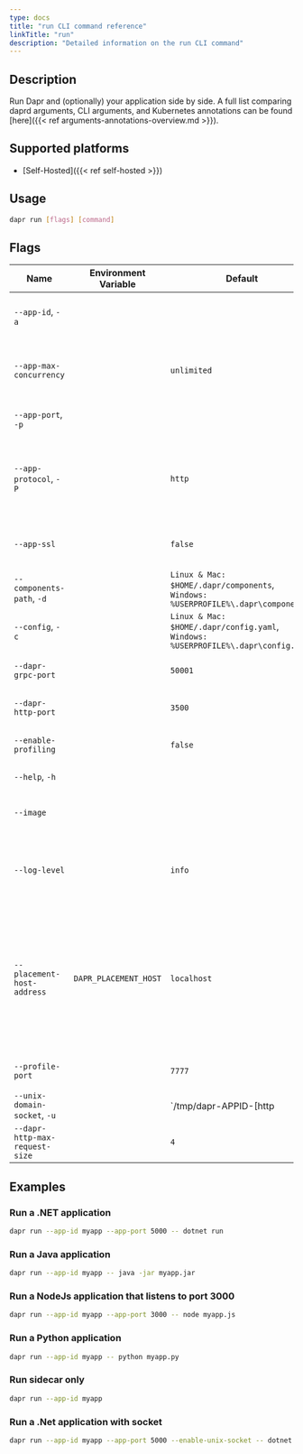 ```yaml
---
type: docs
title: "run CLI command reference"
linkTitle: "run"
description: "Detailed information on the run CLI command"
---
```


## Description

Run Dapr and (optionally) your application side by side. A full list comparing daprd arguments, CLI arguments, and Kubernetes annotations can be found [here]({{< ref arguments-annotations-overview.md >}}).

## Supported platforms

- [Self-Hosted]({{< ref self-hosted >}})

## Usage

```bash
dapr run [flags] [command]
```

## Flags

| Name | Environment Variable | Default | Description
| --- | --- | --- | --- |
| `--app-id`, `-a` | | | The id for your application, used for service discovery |
| `--app-max-concurrency` | | `unlimited` | The concurrency level of the application, otherwise is unlimited |
| `--app-port`, `-p` | | | The port your application is listening on
| `--app-protocol`, `-P` | | `http` | The protocol (gRPC or HTTP) Dapr uses to talk to the application. Valid values are: `http` or `grpc` |
| `--app-ssl` | | `false` | Enable https when Dapr invokes the application
| `--components-path`, `-d` | | `Linux & Mac: $HOME/.dapr/components`, `Windows: %USERPROFILE%\.dapr\components` | The path for components directory
| `--config`, `-c` | | `Linux & Mac: $HOME/.dapr/config.yaml`, `Windows: %USERPROFILE%\.dapr\config.yaml` | Dapr configuration file |
| `--dapr-grpc-port` | | `50001` | The gRPC port for Dapr to listen on |
| `--dapr-http-port` | | `3500` | The HTTP port for Dapr to listen on |
| `--enable-profiling` | | `false` | Enable `pprof` profiling via an HTTP endpoint
| `--help`, `-h` | | | Print this help message |
| `--image` | | | The image to build the code in. Input is: `repository/image` |
| `--log-level` | | `info` | The log verbosity. Valid values are: `debug`, `info`, `warn`, `error`, `fatal`, or `panic` |
| `--placement-host-address` | `DAPR_PLACEMENT_HOST` | `localhost` | The address of the placement service. Format is either `<hostname>` for default port (`6050` on Windows, `50005` on Linux/MacOS) or `<hostname>:<port>` for custom port |
| `--profile-port` | | `7777` | The port for the profile server to listen on |
| `--unix-domain-socket`, `-u` | | `/tmp/dapr-APPID-[http|grpc].socket` | The socket path to listen on |
| `--dapr-http-max-request-size` | | `4` | Max size of request body in MB.|

## Examples

### Run a .NET application

```bash
dapr run --app-id myapp --app-port 5000 -- dotnet run
```

### Run a Java application

```bash
dapr run --app-id myapp -- java -jar myapp.jar
```

### Run a NodeJs application that listens to port 3000

```bash
dapr run --app-id myapp --app-port 3000 -- node myapp.js
```

### Run a Python application

```bash
dapr run --app-id myapp -- python myapp.py
```

### Run sidecar only

```bash
dapr run --app-id myapp
```

### Run a .Net application with socket

```bash
dapr run --app-id myapp --app-port 5000 --enable-unix-socket -- dotnet run
```
